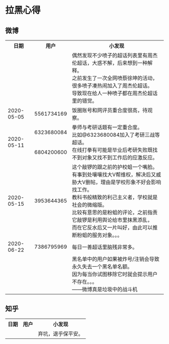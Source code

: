 # 拉黑心得

## 微博

<table>
  <tr>
    <th>日期</td>
    <th>用户</td>
    <th>小发现</td>
  </tr>
  <tr>
    <td></td>
    <td></td>
    <td>偶然发现不少喷子的超话列表里有周杰伦超话，大惑不解，后来想到一种解释。<br>之前发生了一次全网喷蔡徐坤的活动，很多喷子凑热闹加入了周杰伦超话。<br>导致现在给人一种喷子都在周杰伦超话里的错觉。</td>
  </tr>
  <tr>
    <td>2020-05-05</td>
    <td>5561734169</td>
    <td>饭圈账号和网评员重合度很高，待观察。</td>
  </tr>
  <tr>
    <td rowspan="2">2020-05-11</td>
    <td>6323680084</td>
    <td rowspan="2">拳师与考研话题有一定重合度。<br>比如@6323680084加入了考研三战等超话。<br>在线打拳有可能是毕业后考研失败既找不到对象又找不到工作后的应激反应。</td>
  </tr>
  <tr>
    <td>6804200600</td>
  </tr>
  <tr>
    <td>2020-05-15</td>
    <td>3953644365</td>
    <td>这个敲锣的跟之前的护校蛆一个嘴脸。<br>有事到处嚷嚷找大V帮维权，解决后又威胁大V删帖，理由是学校形象不好会影响找工作。<br>教科书般精致的利己主义者，学校就是社会的微缩版。<br>比较有意思的是粉蛆的评论，之前指责它敲锣是利用舆论给市里抹黑添乱，<br>而在它反水后又一片叫好，由此可以推断粉蛆的服务对象。。。</td>
  </tr>
  <tr>
    <td>2020-06-22</td>
    <td>7386795969</td>
    <td>每日一善超话里脑残非常多。</td>
  </tr>
  <tr>
    <td></td>
    <td></td>
    <td>黑名单中的用户如果被炸号/注销会导致永久失去一个黑名单名额。<br>因为每当你试图移除它时就会提示用户不存在。。。<br>——微博真是垃圾中的战斗机</td>
  </tr>
</table>

## 知乎
<table>
  <tr>
    <th>日期</td>
    <th>用户</td>
    <th>小发现</td>
  </tr>
  <tr>
    <td></td>
    <td></td>
    <td>弃坑，退乎保平安。</td>
  </tr>
</table>
